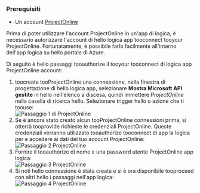 ### <a name="prerequisites"></a>Prerequisiti
* Un account [ProjectOnline](https://products.office.com/Project/project-online-with-project-for-office-365) 

Prima di poter utilizzare l'account ProjectOnline in un'app di logica, è necessario autorizzare l'account di hello logica app tooconnect tooyour ProjectOnline. Fortunatamente, è possibile farlo facilmente all'interno dell'app logica su hello portale di Azure. 

Di seguito è hello passaggi tooauthorize il tooyour tooconnect di logica app ProjectOnline account:

1. toocreate tooProjectOnline una connessione, nella finestra di progettazione di hello logica app, selezionare **Mostra Microsoft API gestite** in hello nell'elenco a discesa, quindi immettere *ProjectOnline* nella casella di ricerca hello. Selezionare trigger hello o azione che ti toouse:  
   ![Passaggio 1 di ProjectOnline](./media/connectors-create-api-projectonline/projectonline-1.png)
2. Se è ancora stato creato alcun tooProjectOnline connessioni prima, si otterrà tooprovide richieste le credenziali ProjectOnline. Queste credenziali verranno utilizzato tooauthorize tooconnect di app la logica per e accedere ai dati del tuo account ProjectOnline:  
   ![Passaggio 2 ProjectOnline](./media/connectors-create-api-projectonline/projectonline-2.png)
3. Fornire il tooauthorize di nome e una password utente ProjectOnline app logica:  
   ![Passaggio 3 ProjectOnline](./media/connectors-create-api-projectonline/projectonline-3.png)   
4. Si noti hello connessione è stata creata e si è ora disponibile tooproceed con altri hello i passaggi nell'app logica:  
   ![Passaggio 4 ProjectOnline](./media/connectors-create-api-projectonline/projectonline-4.png)   

